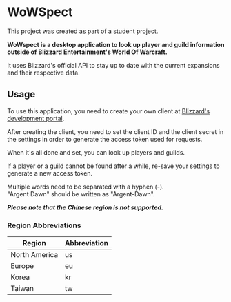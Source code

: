 
# WoWSpect

This project was created as part of a student project.

**WoWspect is a desktop application to look up player and guild information outside of Blizzard Entertainment's World Of Warcraft.**

It uses Blizzard's official API to stay up to date with the current expansions and their respective data.


## Usage
To use this application, you need to create your own client at [Blizzard's development portal](https://develop.battle.net/access/clients).

After creating the client, you need to set the client ID and the client secret in the settings in order to generate the access token used for requests.

When it's all done and set, you can look up players and guilds.

If a player or a guild cannot be found after a while, re-save your settings to generate a new access token.

Multiple words need to be separated with a hyphen (-).  
"Argent Dawn" should be written as "Argent-Dawn".

***Please note that the Chinese region is not supported.***

### Region Abbreviations

| Region  | Abbreviation |
|---|---|
| North America  |  us |
|  Europe |  eu |
| Korea  | kr  |
|  Taiwan | tw  |
